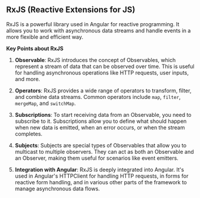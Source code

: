 ## RxJS (Reactive Extensions for JS)

RxJS is a powerful library used in Angular for reactive programming. It allows you to work with asynchronous data streams and handle events in a more flexible and efficient way.

**Key Points about RxJS**

1. **Observable**: RxJS introduces the concept of Observables, which represent a stream of data that can be observed over time. This is useful for handling asynchronous operations like HTTP requests, user inputs, and more.

2. **Operators**: RxJS provides a wide range of operators to transform, filter, and combine data streams. Common operators include `map`, `filter`, `mergeMap`, and `switchMap`.

3. **Subscriptions**: To start receiving data from an Observable, you need to subscribe to it. Subscriptions allow you to define what should happen when new data is emitted, when an error occurs, or when the stream completes.

4. **Subjects**: Subjects are special types of Observables that allow you to multicast to multiple observers. They can act as both an Observable and an Observer, making them useful for scenarios like event emitters.

5. **Integration with Angular**: RxJS is deeply integrated into Angular. It's used in Angular's HTTPClient for handling HTTP requests, in forms for reactive form handling, and in various other parts of the framework to manage asynchronous data flows.
